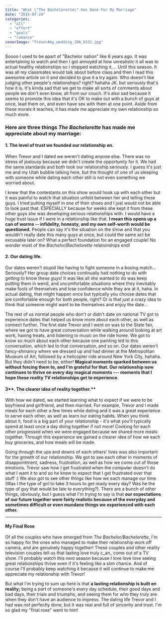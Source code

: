 ```yaml
---
title: "What \"The Bachelorette\" Has Done For My Marriage"
date: "2015-07-29"
categories: 
  - "all"
  - "effort"
  - "goals"
  - "romance"
coverImage: "TrevorAmy_wedding_JDA_0331.jpg"
---
```


Soooo I used to be apart of "Bachelor nation" like 6 years ago. It was entertaining to watch and then I got annoyed at how unrealistic it all was to actual healthy relationships so I stopped watching it.... Until this season. It was all my classmates would talk about before class and then I read this awesome article on it and decided to give it a try again. Who doesn't like judging other people's relationships? right? hahaha JK. but seriously that's how it is. It's kinda sad that we get to make all sorts of comments about people we don't even know, all from our couch. It's also sad because it seems to promote this idea that it's OK to make out with a bunch of guys at once, lead them on, and even have sex with them at one point. Aside from these morals it teaches, it has made me appreciate my own relationship so much more.

### Here are three things _The Bachelorette_ has made me appreciate about my marriage:

#### 1\. **The level of trust we founded our relationship on.** 

When Trevor and I dated we weren't dating anyone else. There was no stress of jealousy because we didn't create the opportunity for it. We had the same standards and both took our relationship seriously. I guess it's just me and my Utah bubble talking here, but the thought of one of us sleeping with someone while dating each other still is not even something we worried about.

I knew that the contestants on this show would hook up with each other but it was painful to watch that situation unfold between her and telling these guys. I tried putting myself in one of their shoes and I just would not be able to look past that. ESPECIALLY because for weeks she kept it from these other guys she was developing serious relationships with. I would have a huge trust issue if I were in a relationship like that. **I mean this opens up a can of worms -- infidelity, honesty, and my own self-worth would be questioned.** People can say it's the situation on the show and that you wouldn't really date this many guys at once, but could the same act be excusable later on? What a perfect foundation for an engaged couple! No wonder most of the _Bachelor/Bachelorette_ relationships end!

#### 2. **Our dating life.**

Our dates weren't stupid like having to fight someone in a boxing match... Seriously? Her group date choices continually had nothing to do with getting to know these guys! It was like all she wanted to do was keep putting them in weird, and uncomfortable situations where they inevitably make fools of themselves and lose confidence while they are at it, haha. In actual dating, that might happen once but typically you choose dates that are comfortable enough for both people, right? Or is that just a crazy idea to think that someone might want to be themselves and enjoy the date...

The rest of us normal people who don't or didn't date on national TV got to experience dates that helped us know more about each other, as well as connect further. The first date Trevor and I went on was to the State fair, where we got to have great conversation while walking around looking at art work, having treats, and listening to music on the ride home. We got to know so much about each other because one painting led to this conversation, which led to that conversation, and so on. Our dates weren't fancy-shmancy where we dressed up and had dinner at the Metropolitan Museum of Art, followed by a helicopter ride around New York City, hahaha. But they didn't need to be, either! **Magical moments sparked between us without forcing them to, and I'm grateful for that. Our relationship now continues to thrive on every day magical moments --- moments that I hope these reality TV relationships get to experience**.

#### 3**. The clearer idea of reality together.**

With how we dated, we started learning what to expect if we were to be boyfriend and girlfriend, and then married. For example, Trevor and I made meals for each other a few times while dating and it was a great experience to serve each other, as well as learn our eating habits. When you think about it, food is a big part of your relationship - it's what you'll typically spend at least once a day doing together if not more! Cooking for each other progressed when we were engaged because we shared more meals together. Through this experience we gained a clearer idea of how we each buy groceries, and how meals will be made.

Going through the ups and downs of each others' lives was also important for the growth of our relationship. We got to see each other in moments of disappointment, sadness, frustration, as well as how we come out of those emotions. Trevor saw how I get frustrated when the computer doesn't do what I want it to and so he knew to expect that I get frustrated over that stuff :) We also got to see other things like how we each manage our time (Was I the type of girl to take 3 hours to get ready every day? Was he the type of guy that would be late to everything?). There are a bunch of other things, obviously, but I guess what I'm trying to say is that **our expectations of our future together were fairly realistic because of the everyday and sometimes difficult or even mundane things we experienced with each other.**

* * *

#### My Final Rose

Of all the couples who have emerged from _The Bachelor/Bachelorette_, I'm so happy for the ones who managed to make their relationship work off camera, and are genuinely happy together! These couples and other reality television couples tell us that lasting love truly c_an_ come out of a TV show. I'll probably watch this next season because I love love love seeing great relationships thrive even if it's feeling like a slim chance. And of course I'll probably keep watching it because it will continue to make me appreciate my relationship with Trevor!

But what I'm trying to sum up here is that **a lasting relationship is built on reality;** being a part of someone's every day schedule, their good days and bad days, their trials and triumphs, and seeing them for who they truly are when they don't have an audience to impress. The dating life Trevor and I had was not perfectly done, but it was real and full of sincerity and trust. I'm so glad my "final rose" went to him!
